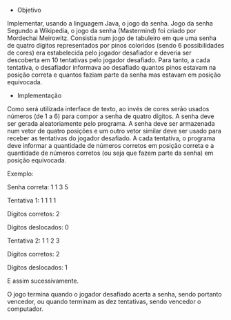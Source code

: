 - Objetivo

Implementar, usando a linguagem Java, o jogo da senha.
Jogo da senha
Segundo a Wikipedia, o jogo da senha (Mastermind) foi criado por Mordechai Meirowitz. Consistia
num jogo de tabuleiro em que uma senha de quatro dígitos representados por pinos coloridos (sendo
6 possibilidades de cores) era estabelecida pelo jogador desafiador e deveria ser descoberta em 10
tentativas pelo jogador desafiado.
Para tanto, a cada tentativa, o desafiador informava ao desafiado quantos pinos estavam na posição
correta e quantos faziam parte da senha mas estavam em posição equivocada.

- Implementação

Como será utilizada interface de texto, ao invés de cores serão usados números (de 1 a 6) para
compor a senha de quatro dígitos.
A senha deve ser gerada aleatoriamente pelo programa.
A senha deve ser armazenada num vetor de quatro posições e um outro vetor similar deve ser usado
para receber as tentativas do jogador desafiado.
A cada tentativa, o programa deve informar a quantidade de números corretos em posição correta e
a quantidade de números corretos (ou seja que fazem parte da senha) em posição equivocada.

Exemplo:

Senha correta: 1 1 3 5

Tentativa 1: 1 1 1 1

Dígitos corretos: 2

Dígitos deslocados: 0

Tentativa 2: 1 1 2 3

Dígitos corretos: 2

Dígitos deslocados: 1

E assim sucessivamente.

O jogo termina quando o jogador desafiado acerta a senha, sendo portanto vencedor, ou quando
terminam as dez tentativas, sendo vencedor o computador.
